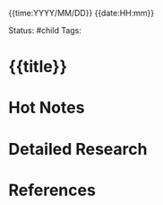 {{time:YYYY/MM/DD}}
{{date:HH:mm}}

Status: #child
Tags:
# {{title}}


# Hot Notes


# Detailed Research



# References

